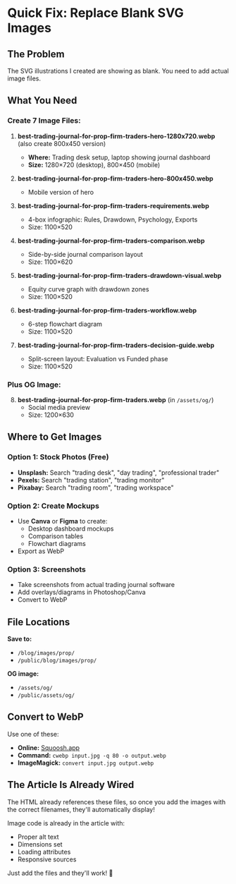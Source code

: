 # Quick Fix: Replace Blank SVG Images

## The Problem
The SVG illustrations I created are showing as blank. You need to add actual image files.

## What You Need

### Create 7 Image Files:

1. **best-trading-journal-for-prop-firm-traders-hero-1280x720.webp** (also create 800x450 version)
   - **Where:** Trading desk setup, laptop showing journal dashboard
   - **Size:** 1280×720 (desktop), 800×450 (mobile)

2. **best-trading-journal-for-prop-firm-traders-hero-800x450.webp**
   - Mobile version of hero

3. **best-trading-journal-for-prop-firm-traders-requirements.webp**
   - 4-box infographic: Rules, Drawdown, Psychology, Exports
   - Size: 1100×520

4. **best-trading-journal-for-prop-firm-traders-comparison.webp**
   - Side-by-side journal comparison layout
   - Size: 1100×620

5. **best-trading-journal-for-prop-firm-traders-drawdown-visual.webp**
   - Equity curve graph with drawdown zones
   - Size: 1100×520

6. **best-trading-journal-for-prop-firm-traders-workflow.webp**
   - 6-step flowchart diagram
   - Size: 1100×520

7. **best-trading-journal-for-prop-firm-traders-decision-guide.webp**
   - Split-screen layout: Evaluation vs Funded phase
   - Size: 1100×520

### Plus OG Image:

8. **best-trading-journal-for-prop-firm-traders.webp** (in `/assets/og/`)
   - Social media preview
   - Size: 1200×630

## Where to Get Images

### Option 1: Stock Photos (Free)
- **Unsplash:** Search "trading desk", "day trading", "professional trader"
- **Pexels:** Search "trading station", "trading monitor"
- **Pixabay:** Search "trading room", "trading workspace"

### Option 2: Create Mockups
- Use **Canva** or **Figma** to create:
  - Desktop dashboard mockups
  - Comparison tables
  - Flowchart diagrams
- Export as WebP

### Option 3: Screenshots
- Take screenshots from actual trading journal software
- Add overlays/diagrams in Photoshop/Canva
- Convert to WebP

## File Locations

**Save to:**
- `/blog/images/prop/` 
- `/public/blog/images/prop/`

**OG image:**
- `/assets/og/`
- `/public/assets/og/`

## Convert to WebP

Use one of these:
- **Online:** [Squoosh.app](https://squoosh.app)
- **Command:** `cwebp input.jpg -q 80 -o output.webp`
- **ImageMagick:** `convert input.jpg output.webp`

## The Article Is Already Wired

The HTML already references these files, so once you add the images with the correct filenames, they'll automatically display!

Image code is already in the article with:
- Proper alt text
- Dimensions set
- Loading attributes
- Responsive sources

Just add the files and they'll work! 🎯

